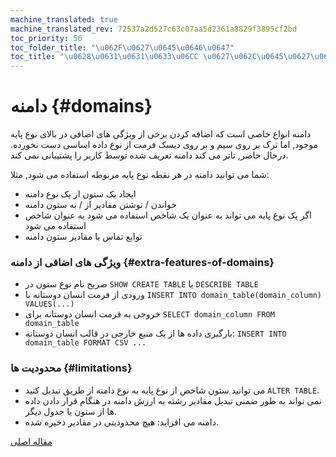 ```yaml
---
machine_translated: true
machine_translated_rev: 72537a2d527c63c07aa5d2361a8829f3895cf2bd
toc_priority: 56
toc_folder_title: "\u062F\u0627\u0645\u0646\u0647"
toc_title: "\u0628\u0631\u0631\u0633\u06CC \u0627\u062C\u0645\u0627\u0644\u06CC"
---
```


# دامنه {#domains}

دامنه انواع خاصی است که اضافه کردن برخی از ویژگی های اضافی در بالای نوع پایه موجود, اما ترک بر روی سیم و بر روی دیسک فرمت از نوع داده اساسی دست نخورده. درحال حاضر, تاتر می کند دامنه تعریف شده توسط کاربر را پشتیبانی نمی کند.

شما می توانید دامنه در هر نقطه نوع پایه مربوطه استفاده می شود, مثلا:

-   ایجاد یک ستون از یک نوع دامنه
-   خواندن / نوشتن مقادیر از / به ستون دامنه
-   اگر یک نوع پایه می تواند به عنوان یک شاخص استفاده می شود به عنوان شاخص استفاده می شود
-   توابع تماس با مقادیر ستون دامنه

### ویژگی های اضافی از دامنه {#extra-features-of-domains}

-   صریح نام نوع ستون در `SHOW CREATE TABLE` یا `DESCRIBE TABLE`
-   ورودی از فرمت انسان دوستانه با `INSERT INTO domain_table(domain_column) VALUES(...)`
-   خروجی به فرمت انسان دوستانه برای `SELECT domain_column FROM domain_table`
-   بارگیری داده ها از یک منبع خارجی در قالب انسان دوستانه: `INSERT INTO domain_table FORMAT CSV ...`

### محدودیت ها {#limitations}

-   می توانید ستون شاخص از نوع پایه به نوع دامنه از طریق تبدیل کنید `ALTER TABLE`.
-   نمی تواند به طور ضمنی تبدیل مقادیر رشته به ارزش دامنه در هنگام قرار دادن داده ها از ستون یا جدول دیگر.
-   دامنه می افزاید: هیچ محدودیتی در مقادیر ذخیره شده.

[مقاله اصلی](https://clickhouse.tech/docs/en/data_types/domains/overview) <!--hide-->
